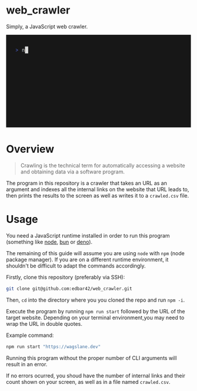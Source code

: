 # web_crawler
Simply, a JavaScript web crawler.

<picture>
  <img width="800" alt="A GIF produced by the crawler" src="docs/demo.gif">
</picture>

# Overview
 > Crawling is the technical term for automatically accessing a website and obtaining data via a software program.
 
 The program in this repository is a crawler that takes an URL as an argument and indexes all the internal links on the website that URL leads to, then prints the results to the screen as well as writes it to a `crawled.csv` file.

# Usage
 You need a JavaScript runtime installed in order to run this program (something like [node](https://nodejs.org/en), [bun](https://bun.sh/) or [deno](https://deno.com/)). 
 
 The remaining of this guide will assume you are using `node` with `npm` (node package manager). If you are on a different runtime environment, it shouldn't be difficult to adapt the commands accordingly.

 Firstly, clone this repository (preferably via SSH):

 ```sh
git clone git@github.com:edbar42/web_crawler.git
```

Then, `cd` into the directory where you you cloned the repo and run `npm -i`.

Execute the program by running `npm run start` followed by the URL of the target website. Depending on your terminal environment,you may need to wrap the URL in double quotes.

Example command:

```sh
npm run start "https://wagslane.dev"
```

Running this program without the proper number of CLI arguments will result in an error.

If no errors ocurred, you shoud have the number of internal links and their count shown on your screen, as well as in a file named `crawled.csv`.
